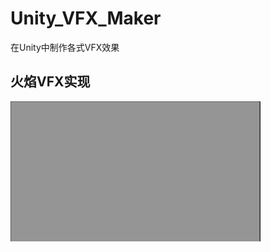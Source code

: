 # Unity_VFX_Maker
在Unity中制作各式VFX效果

火焰VFX实现
-------------------------
![预览图加载失败](https://github.com/linhgf/Unity_VFX_Maker/blob/main/Preview/VFX_Fire.gif)
